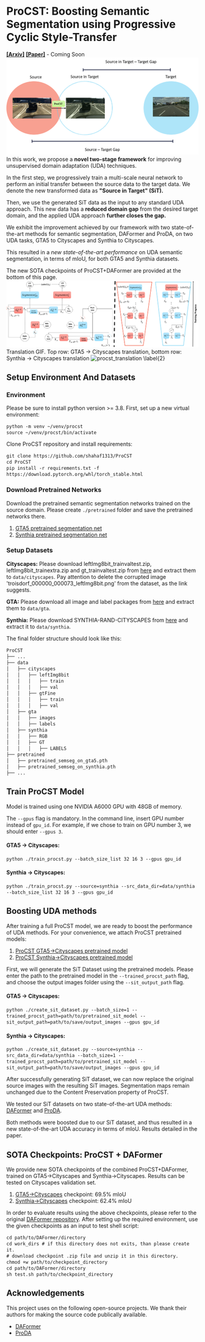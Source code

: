 # ProCST: Boosting Semantic Segmentation using Progressive Cyclic Style-Transfer

**[[Arxiv]]()**
**[[Paper]]()** - Coming Soon
![DomainGap](figures/domainGap.png)
In this work, we propose a **novel two-stage framework** for improving unsupervised domain adaptation (UDA) techniques. 

In the first step, we progressively train a multi-scale neural network to perform an initial transfer between the source data to the target data. 
We denote the new transformed data as **"Source in Target" (SiT).**

Then, we use the generated SiT data as the input to any standard UDA approach. 
This new data has a **reduced domain gap** from the desired target domain, and the applied UDA approach **further closes the gap.**

We exhibit the improvement achieved by our framework with two state-of-the-art methods for semantic segmentation, DAFormer and ProDA, on two UDA tasks, GTA5 to Cityscapes and Synthia to Cityscapes. 

This resulted in a *new state-of-the-art performance* on UDA semantic segmentation, in terms of mIoU,  for both GTA5 and Synthia datasets.

The new SOTA checkpoints of ProCST+DAFormer are provided at the bottom of this page.
![model_and_loss](figures/fullModelAndLoss.png)
Translation GIF. Top row: GTA5 &rarr; Cityscapes translation, bottom row: Synthia &rarr; Cityscapes translation
![procst_translation \label{2}](figures/procst_translation.gif) 

## Setup Environment And Datasets

### Environment

Please be sure to install python version >= 3.8. First, set up a new virtual environment:
```shell
python -m venv ~/venv/procst
source ~/venv/procst/bin/activate
```

Clone ProCST repository and install requirements:
```shell
git clone https://github.com/shahaf1313/ProCST
cd ProCST
pip install -r requirements.txt -f https://download.pytorch.org/whl/torch_stable.html
```
### Download Pretrained Networks
Download the pretrained semantic segmentation networks 
trained on the source domain. Please create `./pretrained` folder and save the pretrained networks there.

1. [GTA5 pretrained segmentation net](https://drive.google.com/file/d/1UoWR0oNknGTwAtpBvXorgfkvEhEe4yd6/view?usp=sharing)
2. [Synthia pretrained segmentation net](https://drive.google.com/file/d/1UmwYkC9_qtF8Kahvxk5K_F9HW6T3j1U3/view?usp=sharing)

### Setup Datasets

**Cityscapes:** Please download leftImg8bit_trainvaltest.zip, leftImg8bit_trainextra.zip  and
gt_trainvaltest.zip from [here](https://www.cityscapes-dataset.com/downloads/)
and extract them to `data/cityscapes`. Pay attention to delete the corrupted image 
'troisdorf_000000_000073_leftImg8bit.png' from the dataset, as the link suggests. 

**GTA:** Please download all image and label packages from
[here](https://download.visinf.tu-darmstadt.de/data/from_games/) and extract
them to `data/gta`.

**Synthia:** Please download SYNTHIA-RAND-CITYSCAPES from
[here](http://synthia-dataset.net/downloads/) and extract it to `data/synthia`.

The final folder structure should look like this:

```none
ProCST
├── ...
├── data
│   ├── cityscapes
│   │   ├── leftImg8bit
│   │   │   ├── train
│   │   │   ├── val
│   │   ├── gtFine
│   │   │   ├── train
│   │   │   ├── val
│   ├── gta
│   │   ├── images
│   │   ├── labels
│   ├── synthia
│   │   ├── RGB
│   │   ├── GT
│   │   │   ├── LABELS
├── pretrained
│   ├── pretrained_semseg_on_gta5.pth
│   ├── pretrained_semseg_on_synthia.pth
├── ...
```

## Train ProCST Model
Model is trained using one NVIDIA A6000 GPU with 48GB of memory.

The `--gpus` flag is mandatory. In the command line, insert GPU number instead of `gpu_id`. 
For example, if we chose to train on GPU number 3, we should enter `--gpus 3`.

#### GTA5 &rarr; Cityscapes:
```shell
python ./train_procst.py --batch_size_list 32 16 3 --gpus gpu_id
```

#### Synthia &rarr; Cityscapes:
```shell
python ./train_procst.py --source=synthia --src_data_dir=data/synthia --batch_size_list 32 16 3 --gpus gpu_id
```


## Boosting UDA methods
After training a full ProCST model, we are ready to boost the performance of UDA methods. 
For your convenience, we attach ProCST pretrained models:
1. [ProCST GTA5&rarr;Cityscapes pretrained model](https://drive.google.com/file/d/1kmdzRE_WYafPkV9GsqP-kfCF1-wxF577/view?usp=sharing)
1. [ProCST Synthia&rarr;Cityscapes pretrained model](https://drive.google.com/file/d/1kwXuVhA5Ucdy39fGFzqu_V_Lp-smvbQE/view?usp=sharing)

First, we will generate the SiT Dataset using the 
pretrained models. 
Please enter the path to the pretrained model in the `--trained_procst_path` flag,
and choose the output images folder using the `--sit_output_path` flag.

#### GTA5 &rarr; Cityscapes:
```shell
python ./create_sit_dataset.py --batch_size=1 --trained_procst_path=path/to/pretrained_sit_model --sit_output_path=path/to/save/output_images --gpus gpu_id
````

#### Synthia &rarr; Cityscapes:
```shell
python ./create_sit_dataset.py --source=synthia --src_data_dir=data/synthia --batch_size=1 --trained_procst_path=path/to/pretrained_sit_model --sit_output_path=path/to/save/output_images --gpus gpu_id
```

After successfully generating SiT dataset, we can now replace the original source images 
with the resulting SiT images. Segmentation maps remain unchanged due to the Content 
Preservation property of ProCST. 

We tested our SiT datasets on two state-of-the-art UDA methods:
[DAFormer](https://github.com/lhoyer/DAFormer) and [ProDA](https://github.com/microsoft/ProDA).

Both methods were boosted due to our SiT dataset, and thus resulted in a new state-of-the-art UDA accuracy in terms of mIoU. Results detailed in the paper.

## SOTA Checkpoints: ProCST + DAFormer
We provide new SOTA checkpoints of the combined ProCST+DAFormer, trained on 
GTA5&rarr;Cityscapes and Synthia&rarr;Cityscapes. Results can be tested on Cityscapes validation set.

1. [GTA5&rarr;Cityscapes](https://drive.google.com/file/d/1z0frfWkEmEUACdEIazUsX1zdIPrXlcqJ/view?usp=sharing) checkpoint: 69.5% mIoU
2. [Synthia&rarr;Cityscapes](https://drive.google.com/file/d/1wSp_iszCCpQcfXblGdfl-8bCVb7kkweL/view?usp=sharing) checkpoint: 62.4% mIoU

In order to evaluate results using the above checkpoints, please refer
to the original [DAFormer repository](https://github.com/lhoyer/DAFormer).  After setting up the required environment, 
use the given checkpoints as an input to test shell script:
```shell
cd path/to/DAFormer/directory
cd work_dirs # if this directory does not exits, than please create it.
# download checkpoint .zip file and unzip it in this directory.
chmod +w path/to/checkpoint_directory
cd path/to/DAFormer/directory
sh test.sh path/to/checkpoint_directory
```



## Acknowledgements
This project uses on the following open-source projects. We thank their authors for making the source code publically available.
* [DAFormer](https://github.com/lhoyer/DAFormer)
* [ProDA](https://github.com/microsoft/ProDA)

